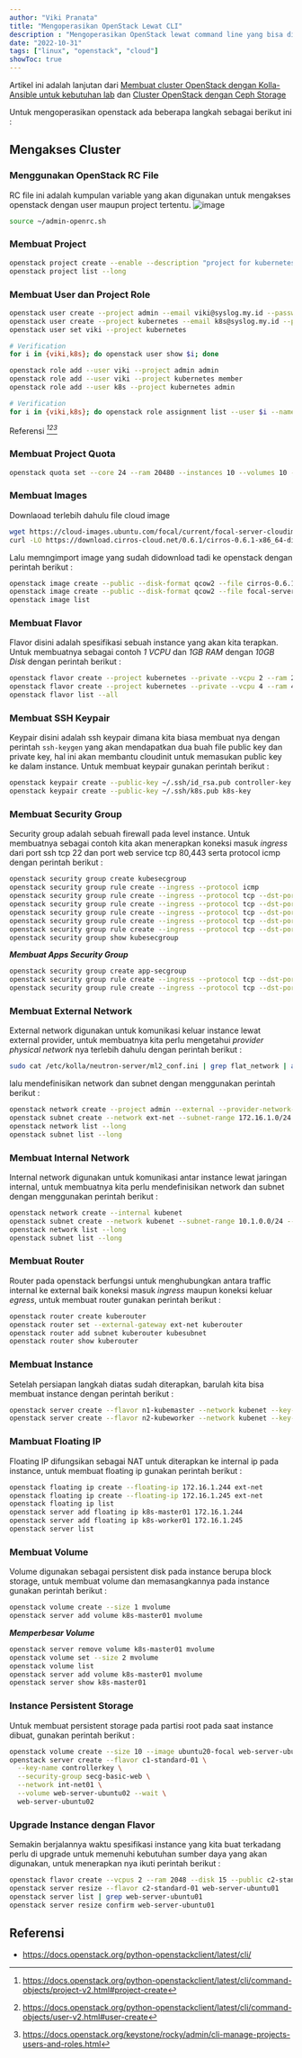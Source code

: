 ```yaml
---
author: "Viki Pranata"
title: "Mengoperasikan OpenStack Lewat CLI"
description : "Mengoperasikan OpenStack lewat command line yang bisa digunakan untuk persiapan COA (Certified OpenStack Administrator)"
date: "2022-10-31"
tags: ["linux", "openstack", "cloud"]
showToc: true
---
```


Artikel ini adalah lanjutan dari [Membuat cluster OpenStack dengan Kolla-Ansible untuk kebutuhan lab](/posts/openstack-for-lab) dan [Cluster OpenStack dengan Ceph Storage](/posts/openstack-integrating-ceph)

Untuk mengoperasikan openstack ada beberapa langkah sebagai berikut ini :
## Mengakses Cluster
### Menggunakan OpenStack RC File
RC file ini adalah kumpulan variable yang akan digunakan untuk mengakses openstack dengan user maupun project tertentu.
![image](/assets/images/openstack-lab-1.webp)
```bash
source ~/admin-openrc.sh
```

### Membuat Project
```bash
openstack project create --enable --description "project for kubernetes" kubernetes
openstack project list --long
```

### Membuat User dan Project Role
```bash
openstack user create --project admin --email viki@syslog.my.id --password p@ssw0rd viki
openstack user create --project kubernetes --email k8s@syslog.my.id --password-promt k8s
openstack user set viki --project kubernetes
```

```bash
# Verification
for i in {viki,k8s}; do openstack user show $i; done
```

```bash
openstack role add --user viki --project admin admin
openstack role add --user viki --project kubernetes member
openstack role add --user k8s --project kubernetes admin
```

```bash
# Verification
for i in {viki,k8s}; do openstack role assignment list --user $i --names; done
```

Referensi <cite>[^1][^2][^3]</cite>
[^1]: https://docs.openstack.org/python-openstackclient/latest/cli/command-objects/project-v2.html#project-create
[^2]: https://docs.openstack.org/python-openstackclient/latest/cli/command-objects/user-v2.html#user-create
[^3]: https://docs.openstack.org/keystone/rocky/admin/cli-manage-projects-users-and-roles.html

### Membuat Project Quota
```bash
openstack quota set --core 24 --ram 20480 --instances 10 --volumes 10 --floating-ips 6 --secgroups 2 kubernetes
```

### Membuat Images
Downlaoad terlebih dahulu file cloud image
```bash
wget https://cloud-images.ubuntu.com/focal/current/focal-server-cloudimg-amd64.img
curl -LO https://download.cirros-cloud.net/0.6.1/cirros-0.6.1-x86_64-disk.img
```
Lalu memngimport image yang sudah didownload tadi ke openstack dengan perintah berikut :
```bash
openstack image create --public --disk-format qcow2 --file cirros-0.6.1-x86_64-disk.img cirros-test
openstack image create --public --disk-format qcow2 --file focal-server-cloudimg-amd64.img ubuntu20-focal
openstack image list
```

### Membuat Flavor
Flavor disini adalah spesifikasi sebuah instance yang akan kita terapkan. Untuk membuatnya sebagai contoh _1 VCPU_ dan _1GB RAM_ dengan _10GB Disk_ dengan perintah berikut :
```bash
openstack flavor create --project kubernetes --private --vcpu 2 --ram 2048 --disk 2 n1-kubemaster
openstack flavor create --project kubernetes --private --vcpu 4 --ram 4096 --disk 4 n2-kubeworker
openstack flavor list --all
```

### Membuat SSH Keypair
Keypair  disini adalah ssh keypair dimana kita biasa membuat nya dengan perintah `ssh-keygen` yang akan mendapatkan dua buah file public key dan private key, hal ini akan membantu cloudinit untuk memasukan public key ke dalam instance. Untuk membuat keypair gunakan perintah berikut :
```bash
openstack keypair create --public-key ~/.ssh/id_rsa.pub controller-key
openstack keypair create --public-key ~/.ssh/k8s.pub k8s-key
```

### Membuat Security Group
Security group  adalah sebuah firewall pada level instance. Untuk membuatnya sebagai contoh kita akan menerapkan koneksi masuk _ingress_ dari port ssh tcp 22 dan port web service tcp 80,443 serta protocol icmp dengan perintah berikut :
```bash
openstack security group create kubesecgroup
openstack security group rule create --ingress --protocol icmp
openstack security group rule create --ingress --protocol tcp --dst-port 22 --description ssh
openstack security group rule create --ingress --protocol tcp --dst-port 80 --description http
openstack security group rule create --ingress --protocol tcp --dst-port 443 --description https
openstack security group rule create --ingress --protocol tcp --dst-port 6443 --description api-service
openstack security group rule create --ingress --protocol tcp --dst-port 8443 --description ha-api-service
openstack security group show kubesecgroup
```

***Membuat Apps Security Group***
```bash
openstack security group create app-secgroup
openstack security group rule create --ingress --protocol tcp --dst-port 30080 --description http-ingress
openstack security group rule create --ingress --protocol tcp --dst-port 30443 --description https-ingress
```

### Membuat External Network
External network digunakan untuk komunikasi keluar instance lewat external provider, untuk membuatnya kita perlu mengetahui _provider physical network_ nya terlebih dahulu dengan perintah berikut :
```bash
sudo cat /etc/kolla/neutron-server/ml2_conf.ini | grep flat_network | awk '{print $3}'
```
lalu mendefinisikan network dan subnet dengan menggunakan perintah berikut :
```bash
openstack network create --project admin --external --provider-network-type flat --provider-physical-network physnet1 ext-net
openstack subnet create --network ext-net --subnet-range 172.16.1.0/24 --gateway 172.16.1.1 --dns-nameserver 172.16.1.1 --allocation-pool start=172.16.1.242,end=172.16.1.254 --no-dhcp ext-subnet
openstack network list --long
openstack subnet list --long
```

### Membuat Internal Network
Internal network digunakan untuk komunikasi antar instance lewat jaringan internal, untuk membuatnya kita perlu mendefinisikan network dan subnet dengan menggunakan perintah berikut :
```bash
openstack network create --internal kubenet
openstack subnet create --network kubenet --subnet-range 10.1.0.0/24 --gateway 10.1.0.1 kubesubnet
openstack network list --long
openstack subnet list --long
```

### Membuat Router
Router pada openstack berfungsi untuk menghubungkan antara traffic internal ke external baik koneksi masuk _ingress_ maupun koneksi keluar _egress_, untuk membuat router gunakan perintah berikut :
```bash
openstack router create kuberouter
openstack router set --external-gateway ext-net kuberouter
openstack router add subnet kuberouter kubesubnet
openstack router show kuberouter
```

### Membuat Instance
Setelah persiapan langkah diatas sudah diterapkan, barulah kita bisa membuat instance dengan perintah berikut :
```bash
openstack server create --flavor n1-kubemaster --network kubenet --key-name k8s-key --image ubuntu20-focal --security-group kubesecgroup k8s-master01
openstack server create --flavor n2-kubeworker --network kubenet --key-name k8s-key --image ubuntu20-focal --security-group kubesecgroup k8s-worker01
```

### Mambuat Floating IP
Floating IP difungsikan sebagai NAT untuk diterapkan ke internal ip pada instance, untuk membuat floating ip gunakan perintah berikut :
```bash
openstack floating ip create --floating-ip 172.16.1.244 ext-net
openstack floating ip create --floating-ip 172.16.1.245 ext-net
openstack floating ip list
openstack server add floating ip k8s-master01 172.16.1.244
openstack server add floating ip k8s-worker01 172.16.1.245
openstack server list
```

### Membuat Volume
Volume digunakan sebagai persistent disk pada instance berupa block storage, untuk membuat volume dan memasangkannya pada instance gunakan perintah berikut :
```bash
openstack volume create --size 1 mvolume
openstack server add volume k8s-master01 mvolume
```

***Memperbesar Volume***
```bash
openstack server remove volume k8s-master01 mvolume
openstack volume set --size 2 mvolume
openstack volume list
openstack server add volume k8s-master01 mvolume
openstack server show k8s-master01
```

### Instance Persistent Storage
Untuk membuat persistent storage pada partisi root pada saat instance dibuat, gunakan perintah berikut :
```bash
openstack volume create --size 10 --image ubuntu20-focal web-server-ubuntu02
openstack server create --flavor c1-standard-01 \
  --key-name controllerkey \
  --security-group secg-basic-web \
  --network int-net01 \
  --volume web-server-ubuntu02 --wait \
  web-server-ubuntu02
```

### Upgrade Instance dengan Flavor
Semakin berjalannya waktu spesifikasi instance yang kita buat terkadang perlu di upgrade untuk memenuhi kebutuhan sumber daya yang akan digunakan, untuk menerapkan nya ikuti perintah berikut :
```bash
openstack flavor create --vcpus 2 --ram 2048 --disk 15 --public c2-standard-01
openstack server resize --flavor c2-standard-01 web-server-ubuntu01
openstack server list | grep web-server-ubuntu01
openstack server resize confirm web-server-ubuntu01
```

## Referensi
- https://docs.openstack.org/python-openstackclient/latest/cli/
